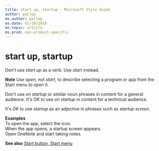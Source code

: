 ```yaml
---
title: start up, startup - Microsoft Style Guide
author: pallep
ms.author: pallep
ms.date: 01/19/2018
ms.topic: article
ms.prod: non-product-specific
---
```


# start up, startup

Don't use *start up* as a verb. Use *start* instead.

**Note** Use *open,* not *start,* to describe selecting a program or app from the Start menu to open it.

Don't use *on startup* or similar noun phrases in content for a general audience. It's OK to use *on startup* in content for a technical audience.

It's OK to use *startup* as an adjective in phrases such as *startup screen*.

**Examples**  
To open the app, select the icon.  
When the app opens, a startup screen appears.  
Open OneNote and start taking notes.  

**See also** [Start button, Start menu](~/a-z-word-list-term-collections/s/start-button-start-menu.md)
